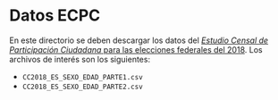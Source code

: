 # Datos ECPC

En este directorio se deben descargar los datos del [*Estudio Censal de Participación
Ciudadana* para las elecciones federales del
2018](https://www.ine.mx/transparencia/datos-abiertos/#/archivo/participacion-ciudadana-2009-2018). Los archivos de interés son los siguientes:

- `CC2018_ES_SEXO_EDAD_PARTE1.csv`
- `CC2018_ES_SEXO_EDAD_PARTE2.csv`
